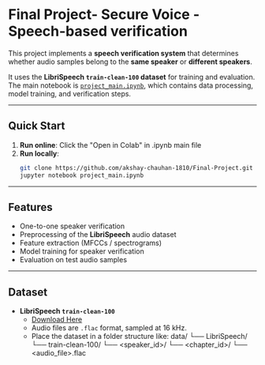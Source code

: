 # Final Project- Secure Voice - Speech-based verification 

This project implements a **speech verification system** that determines whether audio samples belong to the **same speaker** or **different speakers**.

It uses the **LibriSpeech `train-clean-100` dataset** for training and evaluation.  
The main notebook is [`project_main.ipynb`](project_main.ipynb), which contains data processing, model training, and verification steps.

---

## Quick Start

1. **Run online**: Click the "Open in Colab" in .ipynb main file
2. **Run locally**:
   ```bash
   git clone https://github.com/akshay-chauhan-1810/Final-Project.git
   jupyter notebook project_main.ipynb

---
## Features

- One-to-one speaker verification
- Preprocessing of the **LibriSpeech** audio dataset
- Feature extraction (MFCCs / spectrograms)
- Model training for speaker verification
- Evaluation on test audio samples

---

## Dataset

- **LibriSpeech `train-clean-100`**  
  - [Download Here](https://www.openslr.org/12)  
  - Audio files are `.flac` format, sampled at 16 kHz.  
  - Place the dataset in a folder structure like:
data/
└── LibriSpeech/
    └── train-clean-100/
        └── <speaker_id>/
            └── <chapter_id>/
                └── <audio_file>.flac

